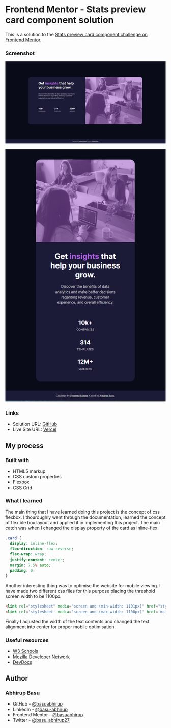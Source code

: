# Frontend Mentor - Stats preview card component solution

This is a solution to the [Stats preview card component challenge on Frontend Mentor](https://www.frontendmentor.io/challenges/stats-preview-card-component-8JqbgoU62).


### Screenshot

![Final Solution for Desktop  Screenshot](./design/final-screenshot.png)

![Final Solution for Mobile - Screenshot](./design/final-screenshot-mobile.png)



### Links

- Solution URL: [GitHub](https://github.com/basuabhirup/stats-preview-card)
- Live Site URL: [Vercel](https://stats-preview-card-basuabhirup.vercel.app/)

## My process

### Built with

- HTML5 markup
- CSS custom properties
- Flexbox
- CSS Grid


### What I learned

The main thing that I have learned doing this project is the concept of css flexbox. I thouroughly went through the documentation, learned the concept of flexible box layout and applied it in implementing this project. The main catch was when I changed the display property of the card as inline-flex.


```css
.card {
  display: inline-flex;
  flex-direction: row-reverse;
  flex-wrap: wrap;
  justify-content: center;
  margin: 7.5% auto;
  padding: 0;
}
```
Another interesting thing was to optimise the website for mobile viewing. I have made two different css files for this purpose placing the threshold screen width to be 1100px.

```html
<link rel="stylesheet" media="screen and (min-width: 1101px)" href="styles.css" type="text/css"  />
<link rel='stylesheet' media='screen and (max-width: 1100px)' href='mstyles.css' type='text/css' />
```

Finally I adjusted the width of the text contents and changed the text alignment into center for proper mobile optimisation.

### Useful resources

- [W3 Schools](https://www.w3schools.com/cssref/default.asp) 
- [Mozilla Developer Network](https://developer.mozilla.org/en-US/docs/Learn) 
- [DevDocs](https://devdocs.io/css/)


## Author

### __Abhirup Basu__

- GitHub - [@basuabhirup](https://github.com/basuabhirup)
- LinkedIn - [@basu-abhirup](https://www.linkedin.com/in/basu-abhirup/)
- Frontend Mentor - [@basuabhirup](https://www.frontendmentor.io/profile/basuabhirup)
- Twitter - [@basu_abhirup27](https://www.twitter.com/basu_abhirup27)


